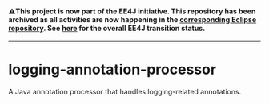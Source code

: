 #### :warning:This project is now part of the EE4J initiative. This repository has been archived as all activities are now happening in the [corresponding Eclipse repository](https://github.com/eclipse-ee4j/glassfish-logging-annotation-processor). See [here](https://www.eclipse.org/ee4j/status.php) for the overall EE4J transition status.
 
---
# logging-annotation-processor
A Java annotation processor that handles logging-related annotations.
